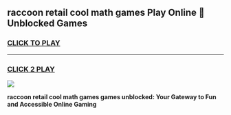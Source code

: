 
## raccoon retail cool math games Play Online 👋 Unblocked Games
<h3>
<a href="https://news.freeplayer.one?title=raccoon_retail_cool_math_games&ref=17CMG">CLICK TO PLAY</a></h3>
<hr>

<h3>
<a href="https://news.freeplayer.one?title=raccoon_retail_cool_math_games&ref=17CMG">CLICK 2 PLAY</a>
  
</h3>

<a href="https://news.freeplayer.one?title=raccoon_retail_cool_math_games&ref=17CMG/"><img src="https://clearcache.store/games.png"></a>


**raccoon retail cool math games games unblocked: Your Gateway to Fun and Accessible Online Gaming**
